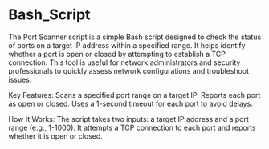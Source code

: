 # Bash_Script
The Port Scanner script is a simple Bash script designed to check the status of ports on a target IP address within a specified range. It helps identify whether a port is open or closed by attempting to establish a TCP connection. This tool is useful for network administrators and security professionals to quickly assess network configurations and troubleshoot issues.

Key Features:
Scans a specified port range on a target IP.
Reports each port as open or closed.
Uses a 1-second timeout for each port to avoid delays.

How It Works:
The script takes two inputs: a target IP address and a port range (e.g., 1-1000).
It attempts a TCP connection to each port and reports whether it is open or closed.
